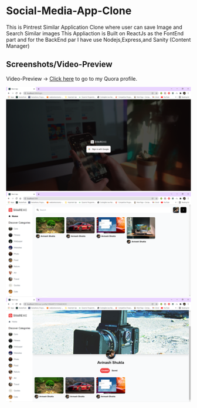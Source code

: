 # Social-Media-App-Clone
This is Pintrest Similar Application Clone where user can save Image and Search Similar images
This Appliaction is Built on ReactJs as the FontEnd part and for the BackEnd par I have use Nodejs,Express,and Sanity (Content Manager)

## Screenshots/Video-Preview
Video-Preview -> [Click here](https://drive.google.com/file/d/1TMNjjb3DM-TKf-mt1lZ5x5U-BGefmJ59/view?usp=sharing) to go to my Quora profile.  

![Screenshot](Screenshot95.png)
![Screenshot](Screenshot96.png)
![Screenshot](Screenshot97.png)

